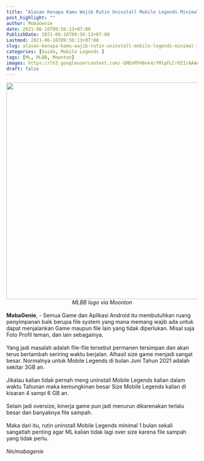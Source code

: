 ```yaml
---
title: "Alasan Kenapa Kamu Wajib Rutin Uninstall Mobile Legends Minimal 1 Bulan Sekali"
post_highlight: ""
author: MobaGenie
date: 2021-06-16T09:56:13+07:00
PublishDate: 2021-06-16T09:56:13+07:00
Lastmod: 2021-06-16T09:56:13+07:00
slug: alasan-kenapa-kamu-wajib-rutin-uninstall-mobile-legends-minimal-1-bulan-sekali
categories: [Guide, Mobile Legends ]
tags: [ML, MLBB, Moonton]
images: https://lh3.googleusercontent.com/-GMEnMYH0vk4/YMlpFLCrOII/AAAAAAAABys/JrQfKmSCxJw1Ggx2c2rwZ-ntLdc__t5xQCLcBGAsYHQ/s1107/IMG_ORG_1623812318898.jpeg
draft: false
---
```


<div><div text-align: center;"><a href="https://lh3.googleusercontent.com/-GMEnMYH0vk4/YMlpFLCrOII/AAAAAAAABys/JrQfKmSCxJw1Ggx2c2rwZ-ntLdc__t5xQCLcBGAsYHQ/s1107/IMG_ORG_1623812318898.jpeg"  ><img  src="https://lh3.googleusercontent.com/-GMEnMYH0vk4/YMlpFLCrOII/AAAAAAAABys/JrQfKmSCxJw1Ggx2c2rwZ-ntLdc__t5xQCLcBGAsYHQ/s1107/IMG_ORG_1623812318898.jpeg"  width="1107" height="568"  ></a></div><i><div style="text-align: center;"><i>MLBB logo via Moonton</i></div></i><br>
</div><div><b>MobaGenie</b>, - Semua Game dan Aplikasi Android itu membutuhkan ruang penyimpanan baik berupa file system yang mana memang wajib ada untuk dapat menjalankan Game maupun file lain yang tidak diperlukan. Misal saja Foto Profil teman, dan lain sebagainya.&nbsp;</div><div><br>
</div><div>Yang jadi masalah adalah file-file tersebut permanen tersimpan dan akan terus bertambah seriring waktu berjalan. Alhasil size game menjadi sangat besar. Normalnya untuk Mobile Legends di bulan Juni Tahun 2021 adalah sekitar 3GB an.</div><div><br>
</div><div>Jikalau kalian tidak pernah meng uninstall Mobile Legends kalian dalam waktu Tahunan maka kemungkinan besar Size Mobile Legends kalian di kisaran 4 sampi 6 GB an.&nbsp;</div><div><br>
</div><div>Selain jadi oversize, kinerja game pun jadi menurun dikarenakan terlalu besar dan banyaknya file sampah.&nbsp;</div><div><br>
</div><div>Maka dari itu, rutin uninstall Mobile Legends minimal 1 bulan sekali sangatlah penting agar ML kalian tidak lagi over size karena file sampah yang tidak perlu.&nbsp;</div><div><br>
</div><div><i>Nn/mobagenie</i>&nbsp;</div><div><br>
</div>
